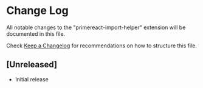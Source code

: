 # Change Log

All notable changes to the "primereact-import-helper" extension will be documented in this file.

Check [Keep a Changelog](http://keepachangelog.com/) for recommendations on how to structure this file.

## [Unreleased]

- Initial release
